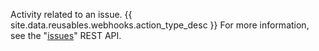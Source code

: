 Activity related to an issue. {{ site.data.reusables.webhooks.action_type_desc }} For more information, see the "[issues](/v3/issues/comments/)" REST API.